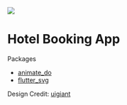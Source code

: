 ![](https://github.com/tustoz/crypto_wallet/blob/master/hotel-booking.jpg)

# Hotel Booking App

Packages

- [animate_do](https://pub.dev/packages/animate_do)
- [flutter_svg](https://pub.dev/packages/flutter_svg)

Design Credit: [uigiant](http://www.uplabs.com/posts/hotel-booking-app-94a58c63-7693-4130-a88d-f2d0d9d264a5)
